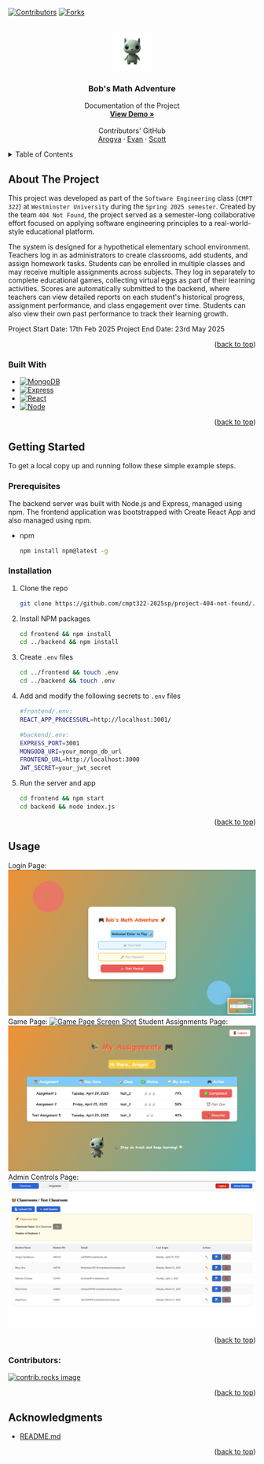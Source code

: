<a id="readme-top"></a>

[![Contributors][contributors-shield]][contributors-url]
[![Forks][forks-shield]][forks-url]



<!-- PROJECT LOGO -->
<br />
<div align="center">
  <a href="https://github.com/cmpt322-2025sp/project-404-not-found/">
    <img src="frontend/public/icon.png" alt="Logo" width="80" height="80">
  </a>

<h3 align="center">Bob's Math Adventure</h3>

  <p align="center">
    Documentation of the Project
    <br />
    <a href="https://bobs-math-adventure.onrender.com"><strong>View Demo »</strong></a>
    <br />
    <br />
    Contributors' GitHub
    <br />
    <a href="https://github.com/uparogya">Arogya</a>
    &middot;
    <a href="https://github.com/Evball">Evan</a>
    &middot;
    <a href="https://github.com/Scottd28">Scott</a>
  </p>
</div>



<!-- TABLE OF CONTENTS -->
<details>
  <summary>Table of Contents</summary>
  <ol>
    <li>
      <a href="#about-the-project">About The Project</a>
      <ul>
        <li><a href="#built-with">Built With</a></li>
      </ul>
    </li>
    <li>
      <a href="#getting-started">Getting Started</a>
      <ul>
        <li><a href="#prerequisites">Prerequisites</a></li>
        <li><a href="#installation">Installation</a></li>
      </ul>
    </li>
    <li><a href="#contributors">Contributors</a></li>
    <li><a href="#acknowledgments">Acknowledgments</a></li>
  </ol>
</details>



<!-- ABOUT THE PROJECT -->
## About The Project

This project was developed as part of the `Software Engineering` class (`CMPT 322`) at `Westminster University` during the `Spring 2025 semester`. Created by the team `404 Not Found`, the project served as a semester-long collaborative effort focused on applying software engineering principles to a real-world-style educational platform.

The system is designed for a hypothetical elementary school environment. Teachers log in as administrators to create classrooms, add students, and assign homework tasks. Students can be enrolled in multiple classes and may receive multiple assignments across subjects. They log in separately to complete educational games, collecting virtual eggs as part of their learning activities. Scores are automatically submitted to the backend, where teachers can view detailed reports on each student's historical progress, assignment performance, and class engagement over time. Students can also view their own past performance to track their learning growth.

Project Start Date: 17th Feb 2025
Project End Date: 23rd May 2025

<p align="right">(<a href="#readme-top">back to top</a>)</p>

### Built With

* [![MongoDB][MongoDB]][MongoDB-url]
* [![Express][Express.js]][Express-url]
* [![React][React.js]][React-url]
* [![Node][Node.js]][Node-url]

<p align="right">(<a href="#readme-top">back to top</a>)</p>

<!-- GETTING STARTED -->
## Getting Started

To get a local copy up and running follow these simple example steps.

### Prerequisites

The backend server was built with Node.js and Express, managed using npm.
The frontend application was bootstrapped with Create React App and also managed using npm.
* npm
  ```sh
  npm install npm@latest -g
  ```

### Installation

1. Clone the repo
   ```sh
   git clone https://github.com/cmpt322-2025sp/project-404-not-found/.git
   ```
2. Install NPM packages
   ```sh
   cd frontend && npm install
   cd ../backend && npm install
   ```
3. Create `.env` files
   ```sh
   cd ../frontend && touch .env
   cd ../backend && touch .env
   ```
4. Add and modify the following secrets to `.env` files
   ```sh
   #frontend/.env:
   REACT_APP_PROCESSURL=http://localhost:3001/
   ```
   ```sh
   #backend/.env:
   EXPRESS_PORT=3001
   MONGODB_URI=your_mongo_db_url
   FRONTEND_URL=http://localhost:3000
   JWT_SECRET=your_jwt_secret
   ```
5. Run the server and app
   ```sh
   cd frontend && npm start
   cd backend && node index.js
   ```

<p align="right">(<a href="#readme-top">back to top</a>)</p>

<!-- USAGE EXAMPLES -->
## Usage

Login Page:
[![Login Page Screen Shot][product-screenshot-2]](https://bobs-math-adventure.onrender.com)
Game Page:
[![Game Page Screen Shot][product-screenshot-4]](https://bobs-math-adventure.onrender.com)
Student Assignments Page:
[![Student Page Screen Shot][product-screenshot-3]](https://bobs-math-adventure.onrender.com)
Admin Controls Page:
[![Admin Page Screen Shot][product-screenshot-1]](https://bobs-math-adventure.onrender.com)

<p align="right">(<a href="#readme-top">back to top</a>)</p>

<!-- CONTRIBUTING -->

### Contributors:

<a href="https://github.com/cmpt322-2025sp/project-404-not-found/graphs/contributors">
  <img src="https://contrib.rocks/image?repo=cmpt322-2025sp/project-404-not-found" alt="contrib.rocks image" />
</a>

<p align="right">(<a href="#readme-top">back to top</a>)</p>

<!-- ACKNOWLEDGMENTS -->
## Acknowledgments

* [README.md](https://github.com/othneildrew/Best-README-Template/blob/main/README.md)

<p align="right">(<a href="#readme-top">back to top</a>)</p>



<!-- MARKDOWN LINKS & IMAGES -->
<!-- https://www.markdownguide.org/basic-syntax/#reference-style-links -->
[contributors-shield]: https://img.shields.io/github/contributors/cmpt322-2025sp/project-404-not-found/.svg?style=for-the-badge
[contributors-url]: https://github.com/cmpt322-2025sp/project-404-not-found/graphs/contributors
[forks-shield]: https://img.shields.io/github/forks/cmpt322-2025sp/project-404-not-found/.svg?style=for-the-badge
[forks-url]: https://github.com/cmpt322-2025sp/project-404-not-found/network/members
[product-screenshot-1]: frontend/public/screenshots/ss_1.png
[product-screenshot-2]: frontend/public/screenshots/ss_2.png
[product-screenshot-3]: frontend/public/screenshots/ss_3.png
[product-screenshot-4]: frontend/public/screenshots/ss_4.png
[MongoDB]: https://img.shields.io/badge/MongoDB-4EA94B?style=for-the-badge&logo=mongodb&logoColor=white
[MongoDB-url]: https://www.mongodb.com/
[Express.js]: https://img.shields.io/badge/Express.js-404D59?style=for-the-badge
[Express-url]: https://expressjs.com/
[React.js]: https://img.shields.io/badge/React-20232A?style=for-the-badge&logo=react&logoColor=61DAFB
[React-url]: https://reactjs.org/
[Node.js]: https://img.shields.io/badge/Node.js-339933?style=for-the-badge&logo=nodedotjs&logoColor=white
[Node-url]: https://nodejs.org/